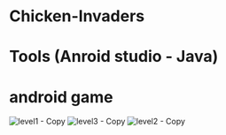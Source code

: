 # Chicken-Invaders
# Tools (Anroid studio - Java)
# android game  

![level1 - Copy](https://user-images.githubusercontent.com/48572908/84908527-da391f80-b0b4-11ea-8bd5-3c8698c16295.png)      ![level3 - Copy](https://user-images.githubusercontent.com/48572908/84908534-dc9b7980-b0b4-11ea-9e29-40f0a7f9e1fc.png) 
![level2 - Copy](https://user-images.githubusercontent.com/48572908/84908533-dc02e300-b0b4-11ea-8143-a727c5b61490.png)



